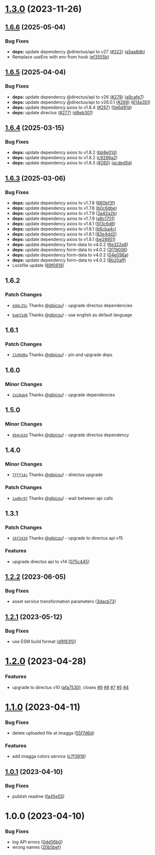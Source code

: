 # [1.3.0](https://github.com/gbicou/directus-extension-imagga/compare/v1.2.2...v1.3.0) (2023-11-26)

## [1.6.6](https://github.com/gbicou/directus-extension-imagga/compare/directus-extension-imagga-v1.6.5...directus-extension-imagga-v1.6.6) (2025-05-04)


### Bug Fixes

* **deps:** update dependency @directus/api to v27 ([#322](https://github.com/gbicou/directus-extension-imagga/issues/322)) ([a5aa8db](https://github.com/gbicou/directus-extension-imagga/commit/a5aa8dbf40be2849f190758cde5037fabd6d9ffa))
* Remplace useEnv with env from hook ([ef3555b](https://github.com/gbicou/directus-extension-imagga/commit/ef3555b5dfe1debc9be90697b2723d48149dfaf6))

## [1.6.5](https://github.com/gbicou/directus-extension-imagga/compare/directus-extension-imagga-v1.6.4...directus-extension-imagga-v1.6.5) (2025-04-04)


### Bug Fixes

* **deps:** update dependency @directus/api to v26 ([#278](https://github.com/gbicou/directus-extension-imagga/issues/278)) ([a9cafe7](https://github.com/gbicou/directus-extension-imagga/commit/a9cafe7331f0d1d1e6c8412acdafe367ca0da5e3))
* **deps:** update dependency @directus/api to v26.0.1 ([#289](https://github.com/gbicou/directus-extension-imagga/issues/289)) ([614a351](https://github.com/gbicou/directus-extension-imagga/commit/614a351177e09561b02358e25ce3dfbd52d0d3e9))
* **deps:** update dependency axios to v1.8.4 ([#267](https://github.com/gbicou/directus-extension-imagga/issues/267)) ([0e6d91d](https://github.com/gbicou/directus-extension-imagga/commit/0e6d91d52b5481d6f1905c82a6a67f74f361d48e))
* **deps:** update directus ([#277](https://github.com/gbicou/directus-extension-imagga/issues/277)) ([d6eb301](https://github.com/gbicou/directus-extension-imagga/commit/d6eb301ed1f42a8a532be3c775ec82655af8d0c6))

## [1.6.4](https://github.com/gbicou/directus-extension-imagga/compare/directus-extension-imagga-v1.6.3...directus-extension-imagga-v1.6.4) (2025-03-15)


### Bug Fixes

* **deps:** update dependency axios to v1.8.2 ([bb8e01d](https://github.com/gbicou/directus-extension-imagga/commit/bb8e01dfbac8ca4013068309890da8b5192eb6b5))
* **deps:** update dependency axios to v1.8.2 ([c9299a2](https://github.com/gbicou/directus-extension-imagga/commit/c9299a27c81cdb06eec16a5a340052508662779b))
* **deps:** update dependency axios to v1.8.3 ([#260](https://github.com/gbicou/directus-extension-imagga/issues/260)) ([acded5d](https://github.com/gbicou/directus-extension-imagga/commit/acded5d21897671d71dbd22d059b90ce787daf1b))

## [1.6.3](https://github.com/gbicou/directus-extension-imagga/compare/directus-extension-imagga-v1.6.2...directus-extension-imagga-v1.6.3) (2025-03-06)


### Bug Fixes

* **deps:** update dependency axios to v1.7.8 ([660bf3f](https://github.com/gbicou/directus-extension-imagga/commit/660bf3f8246eeba2b650909469b90e45c3c17cad))
* **deps:** update dependency axios to v1.7.8 ([b0c6dbe](https://github.com/gbicou/directus-extension-imagga/commit/b0c6dbe649e9a3b7380075460d63bd8a2ea1fb42))
* **deps:** update dependency axios to v1.7.9 ([3a42a2b](https://github.com/gbicou/directus-extension-imagga/commit/3a42a2bb676a8529b210ede65cea1b18875f7c51))
* **deps:** update dependency axios to v1.7.9 ([a8c1701](https://github.com/gbicou/directus-extension-imagga/commit/a8c1701fe05f03b9e438f1b947f2119c6d606b22))
* **deps:** update dependency axios to v1.8.1 ([5f3c6d8](https://github.com/gbicou/directus-extension-imagga/commit/5f3c6d8cd36c6cc4714ae4fcced7e4ce0306318c))
* **deps:** update dependency axios to v1.8.1 ([b6cba4c](https://github.com/gbicou/directus-extension-imagga/commit/b6cba4c0b9138419a1f76f293a4eb78b16b9d219))
* **deps:** update dependency axios to v1.8.1 ([83e4dd2](https://github.com/gbicou/directus-extension-imagga/commit/83e4dd22527e08b95c184bb0c3f446d3d761520a))
* **deps:** update dependency axios to v1.8.1 ([be28951](https://github.com/gbicou/directus-extension-imagga/commit/be28951cdd3a4dfaaa4857555c8fea26012355a8))
* **deps:** update dependency form-data to v4.0.2 ([6e322e8](https://github.com/gbicou/directus-extension-imagga/commit/6e322e80e23652ef5d8dcc2169f77cc5440173db))
* **deps:** update dependency form-data to v4.0.2 ([3f79006](https://github.com/gbicou/directus-extension-imagga/commit/3f790064f45db5e20954b3db25984549c2e4a066))
* **deps:** update dependency form-data to v4.0.2 ([04e096a](https://github.com/gbicou/directus-extension-imagga/commit/04e096a6cdc962d4a23c80ee9b56c8bc2e73876e))
* **deps:** update dependency form-data to v4.0.2 ([8b20aff](https://github.com/gbicou/directus-extension-imagga/commit/8b20aff25d12a6532dfe0d2c48d50eace33e5ac3))
* Lockfile update ([69f0818](https://github.com/gbicou/directus-extension-imagga/commit/69f08185e6ab3fa1f922dbb61588644a315fbe13))

## 1.6.2

### Patch Changes

- [`dddc25c`](https://github.com/gbicou/directus-extension-imagga/commit/dddc25c1f5baa1e04e11e9508ed7441f80b1eed9) Thanks [@gbicou](https://github.com/gbicou)! - upgrade directus dependencies

- [`ba631d6`](https://github.com/gbicou/directus-extension-imagga/commit/ba631d6c376338ebabd302e81820099d7696daad) Thanks [@gbicou](https://github.com/gbicou)! - use english as default language

## 1.6.1

### Patch Changes

- [`21d9d0a`](https://github.com/gbicou/directus-extension-imagga/commit/21d9d0aca30e976a63fc608ecd1fc6ca127baf38) Thanks [@gbicou](https://github.com/gbicou)! - pin and upgrade deps

## 1.6.0

### Minor Changes

- [`2a10ab4`](https://github.com/gbicou/directus-extension-imagga/commit/2a10ab48837568a6bf27cfc51d42cfa5b352b63e) Thanks [@gbicou](https://github.com/gbicou)! - upgrade dependencies

## 1.5.0

### Minor Changes

- [`db4cb2d`](https://github.com/gbicou/directus-extension-imagga/commit/db4cb2d398cd306d91ad49aab83716c1b3aecc1d) Thanks [@gbicou](https://github.com/gbicou)! - upgrade directus dependency

## 1.4.0

### Minor Changes

- [`7fff14c`](https://github.com/gbicou/directus-extension-imagga/commit/7fff14cd2c6122e786b3c9ea2c05444cb8ead717) Thanks [@gbicou](https://github.com/gbicou)! - directus upgrade

### Patch Changes

- [`1ad6c97`](https://github.com/gbicou/directus-extension-imagga/commit/1ad6c9738bb5e44aad0fbf4d5edc2e0e9105b126) Thanks [@gbicou](https://github.com/gbicou)! - wait between api calls

## 1.3.1

### Patch Changes

- [`16f2419`](https://github.com/gbicou/directus-extension-imagga/commit/16f2419a1220e4042957a621a2684ce70952526d) Thanks [@gbicou](https://github.com/gbicou)! - upgrade to directus api v15

### Features

- upgrade directus api to v14 ([075c445](https://github.com/gbicou/directus-extension-imagga/commit/075c44585ebc57f7811c91ec9a6b0c8089abf146))

## [1.2.2](https://github.com/gbicou/directus-extension-imagga/compare/v1.2.1...v1.2.2) (2023-06-05)

### Bug Fixes

- asset service transformation parameters ([3dacb73](https://github.com/gbicou/directus-extension-imagga/commit/3dacb73cc000bd7e23ee99af38dbee37638167bf))

## [1.2.1](https://github.com/gbicou/directus-extension-imagga/compare/v1.2.0...v1.2.1) (2023-05-12)

### Bug Fixes

- use ESM build format ([d9f83f0](https://github.com/gbicou/directus-extension-imagga/commit/d9f83f0a9a66d6da04110b93418915b4f7c4c4d1))

# [1.2.0](https://github.com/gbicou/directus-extension-imagga/compare/v1.1.0...v1.2.0) (2023-04-28)

### Features

- upgrade to directus v10 ([afa7530](https://github.com/gbicou/directus-extension-imagga/commit/afa75306b16ed960825c9a2ceafae8d5eb095841)), closes [#9](https://github.com/gbicou/directus-extension-imagga/issues/9) [#8](https://github.com/gbicou/directus-extension-imagga/issues/8) [#7](https://github.com/gbicou/directus-extension-imagga/issues/7) [#5](https://github.com/gbicou/directus-extension-imagga/issues/5) [#4](https://github.com/gbicou/directus-extension-imagga/issues/4)

# [1.1.0](https://github.com/gbicou/directus-extension-imagga/compare/v1.0.1...v1.1.0) (2023-04-11)

### Bug Fixes

- delete uploaded file at imagga ([55f7d6d](https://github.com/gbicou/directus-extension-imagga/commit/55f7d6d62f9c3f8a8b4882ec571a134487ca82a2))

### Features

- add imagga colors service ([c7f3916](https://github.com/gbicou/directus-extension-imagga/commit/c7f3916d63fd398552226b72cdd10dc485644261))

## [1.0.1](https://github.com/gbicou/directus-extension-imagga/compare/v1.0.0...v1.0.1) (2023-04-10)

### Bug Fixes

- publish readme ([fa45e55](https://github.com/gbicou/directus-extension-imagga/commit/fa45e55dbb770c4db79cc5334fb2eca8a5ab7e69))

# 1.0.0 (2023-04-10)

### Bug Fixes

- log API errors ([0dd06b0](https://github.com/gbicou/directus-extension-imagga/commit/0dd06b0a3b6d087d9a693064989f0881b99e3506))
- wrong names ([20b5bef](https://github.com/gbicou/directus-extension-imagga/commit/20b5beff072d470429ee437914257f8c8267c1a1))
